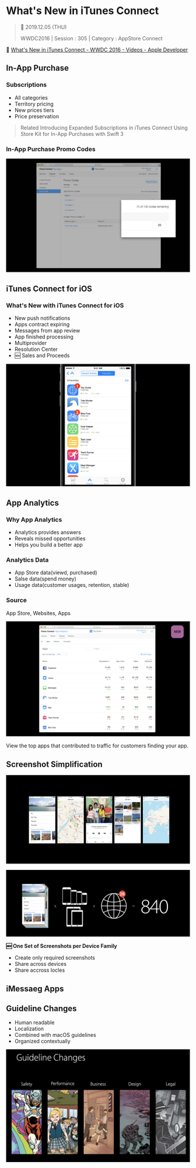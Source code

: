 # What's New in iTunes Connect

>  📅 2019.12.05 (THU)
>
> WWDC2016 | Session :  305 | Category : AppStore Connect

🔗 [What's New in iTunes Connect - WWDC 2016 - Videos - Apple Developer](https://developer.apple.com/videos/play/wwdc2016/305/)


## In-App Purchase

### Subscriptions

- All categories
- Territory pricing
- New prices tiers
- Price preservation

> Related
Introducing Expanded Subscriptions in iTunes Connect
Using Store Kit for In-App Purchases with Swift 3

### In-App Purchase Promo Codes

![](/Jinha/images/What-s-New-in-iTunes-Connect/Untitled.png)

## iTunes Connect for iOS

### What's New with iTunes Connect for iOS

- New push notifications
- Apps contract expiring
- Messages from app review
- App finished processing
- Multiprovider
- Resolution Center
- 🆕 Sales and Proceeds

![](/Jinha/images/What-s-New-in-iTunes-Connect/Untitled1.png)

## App Analytics

### Why App Analytics

- Analytics provides answers
- Reveals missed opportunities
- Helps you build a better app

### Analytics Data

- App Store data(viewd, purchased)
- Salse data(spend money)
- Usage data(customer usages, retention, stable)

### Source

App Store, Websites, Apps

![](/Jinha/images/What-s-New-in-iTunes-Connect/Untitled2.png)

View the top apps that contributed to traffic for customers finding your app.

## Screenshot Simplification

![](/Jinha/images/What-s-New-in-iTunes-Connect/Untitled3.png)

![](/Jinha/images/What-s-New-in-iTunes-Connect/Untitled4.png)


**🆕 One Set of Screenshots per Device Family**

- Create only required screenshots
- Share across devices
- Share accross locles

## iMessaeg Apps

## Guideline Changes

- Human readable
- Localization
- Combined with macOS guidelines
- Organized contextually

![](/Jinha/images/What-s-New-in-iTunes-Connect/Untitled5.png)
